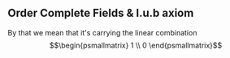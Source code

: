 ## Order Complete Fields & l.u.b axiom

By that we mean that it's carrying the linear combination $$\begin{psmallmatrix} 1 \\ 0 \end{psmallmatrix}$$
